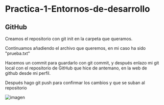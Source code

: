 # Practica-1-Entornos-de-desarrollo

## GitHub

Creamos el repositorio con git init en la carpeta que queramos. 

Continuamos añadiendo el archivo que queremos, en mi caso ha sido "prueba.txt" 

Hacemos un commit para guardarlo con git commit, y después enlazo mi git local con el repositorio de GitHub que hice de antemano, en la web de github desde mi perfil. 

Después hago git push para confirmar los cambios y que se suban al repositorio 

![imagen](https://user-images.githubusercontent.com/74322611/201540783-89f668b1-c0d7-4252-9ff6-5bf5f01dd6d5.png)
